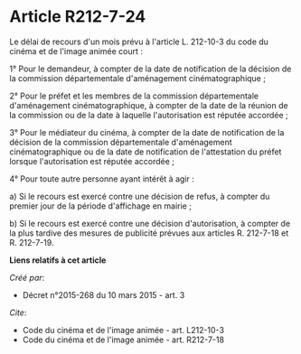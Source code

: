 # Article R212-7-24

Le délai de recours d'un mois prévu à l'article L. 212-10-3 du code du cinéma et de l'image animée court : 

1° Pour le demandeur, à compter de la date de notification de la décision de la commission départementale d'aménagement
cinématographique ; 

2° Pour le préfet et les membres de la commission départementale d'aménagement cinématographique, à compter de la date de la
réunion de la commission ou de la date à laquelle l'autorisation est réputée accordée ; 

3° Pour le médiateur du cinéma, à compter de la date de notification de la décision de la commission départementale
d'aménagement cinématographique ou de la date de notification de l'attestation du préfet lorsque l'autorisation est réputée
accordée ; 

4° Pour toute autre personne ayant intérêt à agir : 

a) Si le recours est exercé contre une décision de refus, à compter du premier jour de la période d'affichage en mairie ; 

b) Si le recours est exercé contre une décision d'autorisation, à compter de la plus tardive des mesures de publicité prévues
aux articles R. 212-7-18 et R. 212-7-19.

**Liens relatifs à cet article**

_Créé par_:

  - Décret n°2015-268 du 10 mars 2015 - art. 3

_Cite_:

  - Code du cinéma et de l'image animée - art. L212-10-3
  - Code du cinéma et de l'image animée - art. R212-7-18
